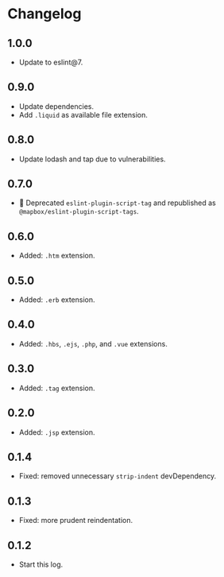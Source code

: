 # Changelog

## 1.0.0

- Update to eslint@7.

## 0.9.0

- Update dependencies.
- Add `.liquid` as available file extension.

## 0.8.0

- Update lodash and tap due to vulnerabilities.

## 0.7.0

- 🚨 Deprecated `eslint-plugin-script-tag` and republished as `@mapbox/eslint-plugin-script-tags`.

## 0.6.0

- Added: `.htm` extension.

## 0.5.0

- Added: `.erb` extension.

## 0.4.0

- Added: `.hbs`, `.ejs`, `.php`, and `.vue` extensions.

## 0.3.0

- Added: `.tag` extension.

## 0.2.0

- Added: `.jsp` extension.

## 0.1.4

- Fixed: removed unnecessary `strip-indent` devDependency.

## 0.1.3

- Fixed: more prudent reindentation.

## 0.1.2

- Start this log.
